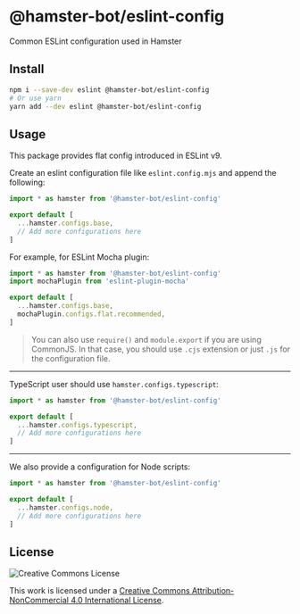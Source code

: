 # @hamster-bot/eslint-config

Common ESLint configuration used in Hamster

## Install

```bash
npm i --save-dev eslint @hamster-bot/eslint-config
# Or use yarn
yarn add --dev eslint @hamster-bot/eslint-config
```

## Usage

This package provides flat config introduced in ESLint v9.

Create an eslint configuration file like `eslint.config.mjs` and append the following:

```js file=eslint.config.mjs
import * as hamster from '@hamster-bot/eslint-config'

export default [
  ...hamster.configs.base,
  // Add more configurations here
]
```

For example, for ESLint Mocha plugin:

```js file=eslint.config.mjs
import * as hamster from '@hamster-bot/eslint-config'
import mochaPlugin from 'eslint-plugin-mocha'

export default [
  ...hamster.configs.base,
  mochaPlugin.configs.flat.recommended,
]
```

> You can also use `require()` and `module.export` if you are using CommonJS.
> In that case, you should use `.cjs` extension or just `.js` for the configuration file.

------

TypeScript user should use `hamster.configs.typescript`:

```js file=eslint.config.mjs
import * as hamster from '@hamster-bot/eslint-config'

export default [
  ...hamster.configs.typescript,
  // Add more configurations here
]
```

------

We also provide a configuration for Node scripts:

```js file=eslint.config.mjs
import * as hamster from '@hamster-bot/eslint-config'

export default [
  ...hamster.configs.node,
  // Add more configurations here
]
```

## License

![Creative Commons License](https://i.creativecommons.org/l/by-nc/4.0/88x31.png)

This work is licensed under a [Creative Commons Attribution-NonCommercial 4.0 International License](http://creativecommons.org/licenses/by-nc/4.0/).
